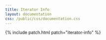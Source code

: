 ```yaml
---
title: Iterator Info
layout: documentation
css: /public/css/documentation.css
---
```


{% include patch.html patch="iterator-info" %}


